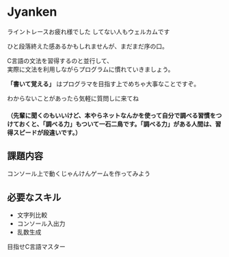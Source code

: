 # Jyanken  
  
ライントレースお疲れ様でした
してない人もウェルカムです
  
ひと段落終えた感あるかもしれませんが、まだまだ序の口。  
  
C言語の文法を習得するのと並行して、  
実際に文法を利用しながらプログラムに慣れていきましょう。  

__「書いて覚える」__ はプログラマを目指す上でめちゃ大事なことですぞ。

わからないことがあったら気軽に質問しに来てね

#### （先輩に聞くのもいいけど、本やらネットなんかを使って自分で調べる習慣をつけておくと、「調べる力」もついて一石二鳥です。「調べる力」がある人間は、習得スピードが段違いです。）

## 課題内容
コンソール上で動くじゃんけんゲームを作ってみよう

## 必要なスキル
* 文字列比較
* コンソール入出力
* 乱数生成

目指せC言語マスター